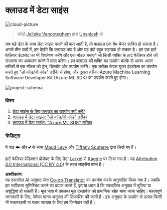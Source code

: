 <!--
CO_OP_TRANSLATOR_METADATA:
{
  "original_hash": "8dfe141a0f46f7d253e07f74913c7f44",
  "translation_date": "2025-08-24T00:20:49+00:00",
  "source_file": "5-Data-Science-In-Cloud/README.md",
  "language_code": "hi"
}
-->
# क्लाउड में डेटा साइंस

![cloud-picture](../../../5-Data-Science-In-Cloud/images/cloud-picture.jpg)

> फोटो [Jelleke Vanooteghem](https://unsplash.com/@ilumire) द्वारा [Unsplash](https://unsplash.com/s/photos/cloud?orientation=landscape) से

जब बड़े डेटा के साथ डेटा साइंस करने की बात आती है, तो क्लाउड एक गेम चेंजर साबित हो सकता है। अगले तीन पाठों में, हम देखेंगे कि क्लाउड क्या है और यह क्यों बहुत सहायक हो सकता है। हम एक हार्ट फेलियर डेटासेट का भी विश्लेषण करेंगे और एक मॉडल बनाएंगे जो किसी व्यक्ति के हार्ट फेलियर होने की संभावना का आकलन करने में मदद करेगा। हम क्लाउड की शक्ति का उपयोग करके दो अलग-अलग तरीकों से एक मॉडल को ट्रेन, डिप्लॉय और उपयोग करेंगे। एक तरीका केवल यूजर इंटरफेस का उपयोग करते हुए "लो कोड/नो कोड" तरीके से होगा, और दूसरा तरीका Azure Machine Learning Software Developer Kit (Azure ML SDK) का उपयोग करते हुए होगा।

![project-schema](../../../5-Data-Science-In-Cloud/19-Azure/images/project-schema.PNG)

### विषय

1. [डेटा साइंस के लिए क्लाउड का उपयोग क्यों करें?](17-Introduction/README.md)  
2. [क्लाउड में डेटा साइंस: "लो कोड/नो कोड" तरीका](18-Low-Code/README.md)  
3. [क्लाउड में डेटा साइंस: "Azure ML SDK" तरीका](19-Azure/README.md)  

### क्रेडिट्स  
ये पाठ ☁️ और 💕 के साथ [Maud Levy](https://twitter.com/maudstweets) और [Tiffany Souterre](https://twitter.com/TiffanySouterre) द्वारा लिखे गए हैं।  

हार्ट फेलियर प्रेडिक्शन प्रोजेक्ट के लिए डेटा [Larxel](https://www.kaggle.com/andrewmvd) से [Kaggle](https://www.kaggle.com/andrewmvd/heart-failure-clinical-data) पर लिया गया है। यह [Attribution 4.0 International (CC BY 4.0)](https://creativecommons.org/licenses/by/4.0/) के तहत लाइसेंस प्राप्त है।  

**अस्वीकरण**:  
यह दस्तावेज़ AI अनुवाद सेवा [Co-op Translator](https://github.com/Azure/co-op-translator) का उपयोग करके अनुवादित किया गया है। जबकि हम सटीकता सुनिश्चित करने का प्रयास करते हैं, कृपया ध्यान दें कि स्वचालित अनुवाद में त्रुटियां या अशुद्धियां हो सकती हैं। मूल भाषा में उपलब्ध मूल दस्तावेज़ को प्रामाणिक स्रोत माना जाना चाहिए। महत्वपूर्ण जानकारी के लिए, पेशेवर मानव अनुवाद की सिफारिश की जाती है। इस अनुवाद के उपयोग से उत्पन्न किसी भी गलतफहमी या गलत व्याख्या के लिए हम जिम्मेदार नहीं हैं।